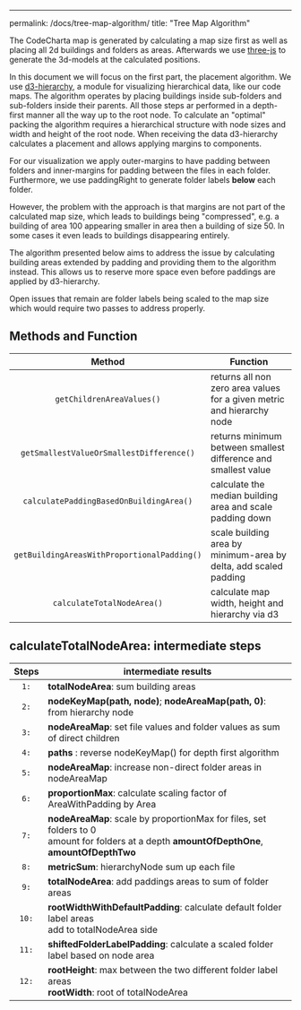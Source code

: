 ---

permalink: /docs/tree-map-algorithm/
title: "Tree Map Algorithm"

The CodeCharta map is generated by calculating a map size first as well as placing all 2d buildings and folders as areas. Afterwards we use [three-js](https://threejs.org) to generate the 3d-models at the calculated positions.

In this document we will focus on the first part, the placement algorithm. We use [d3-hierarchy](https://github.com/d3/d3-hierarchy), a module for visualizing hierarchical data, like our code maps. The algorithm operates by placing buildings inside sub-folders and sub-folders inside their parents. All those steps ar performed in a depth-first manner all the way up to the root node.
To calculate an "optimal" packing the algorithm requires a hierarchical structure with node sizes and width and height of the root node. When receiving the data d3-hierarchy calculates a placement and allows applying margins to components.

For our visualization we apply outer-margins to have padding between folders and inner-margins for padding between the files in each folder. Furthermore, we use paddingRight to generate folder labels **below** each folder.

However, the problem with the approach is that margins are not part of the calculated map size, which leads to buildings being "compressed", e.g. a building of area 100 appearing smaller in area then a building of size 50. In some cases it even leads to buildings disappearing entirely.

The algorithm presented below aims to address the issue by calculating building areas extended by padding and providing them to the algorithm instead. This allows us to reserve more space even before paddings are applied by d3-hierarchy.

Open issues that remain are folder labels being scaled to the map size which would require two passes to address properly.

## Methods and Function

|                   Method                    | Function                                                               |
| :-----------------------------------------: | ---------------------------------------------------------------------- |
|          `getChildrenAreaValues()`          | returns all non zero area values for a given metric and hierarchy node |
|  `getSmallestValueOrSmallestDifference()`   | returns minimum between smallest difference and smallest value         |
|   `calculatePaddingBasedOnBuildingArea()`   | calculate the median building area and scale padding down              |
| `getBuildingAreasWithProportionalPadding()` | scale building area by minimum-area by delta, add scaled padding       |
|         `calculateTotalNodeArea()`          | calculate map width, height and hierarchy via d3                       |

## calculateTotalNodeArea: intermediate steps

| Steps | intermediate results                                                                                                                              |
| :---: | ------------------------------------------------------------------------------------------------------------------------------------------------- |
| `1:`  | **totalNodeArea**: sum building areas                                                                                                             |
| `2:`  | **nodeKeyMap(path, node)**; **nodeAreaMap(path, 0)**: from hierarchy node                                                                         |
| `3:`  | **nodeAreaMap**: set file values and folder values as sum of direct children                                                                      |
| `4:`  | **paths** : reverse nodeKeyMap() for depth first algorithm                                                                                        |
| `5:`  | **nodeAreaMap**: increase non-direct folder areas in nodeAreaMap                                                                                  |
| `6:`  | **proportionMax**: calculate scaling factor of AreaWithPadding by Area                                                                            |
| `7:`  | **nodeAreaMap**: scale by proportionMax for files, set folders to 0 <br> amount for folders at a depth **amountOfDepthOne**, **amountOfDepthTwo** |
| `8:`  | **metricSum**: hierarchyNode sum up each file                                                                                                     |
| `9:`  | **totalNodeArea**: add paddings areas to sum of folder areas                                                                                      |
| `10:` | **rootWidthWithDefaultPadding**: calculate default folder label areas<br/> add to totalNodeArea side                                              |
| `11:` | **shiftedFolderLabelPadding**: calculate a scaled folder label based on node area                                                                 |
| `12:` | **rootHeight**: max between the two different folder label areas <br/>**rootWidth**: root of totalNodeArea                                        |
